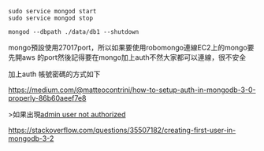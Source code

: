 ```
sudo service mongod start
sudo service mongod stop
```

```
mongod --dbpath ./data/db1 --shutdown
```

mongo預設使用27017port，所以如果要使用robomongo連線EC2上的mongo要先開aws 的port然後記得要在mongo加上auth不然大家都可以連線，很不安全

加上auth 帳號密碼的方式如下

https://medium.com/@matteocontrini/how-to-setup-auth-in-mongodb-3-0-properly-86b60aeef7e8



&gt;如果出現[admin user not authorized](https://stackoverflow.com/questions/23943651/mongodb-admin-user-not-authorized)

https://stackoverflow.com/questions/35507182/creating-first-user-in-mongodb-3-2

